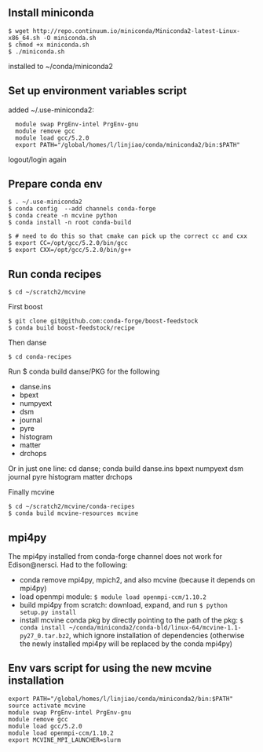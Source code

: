 ## Install miniconda
```
$ wget http://repo.continuum.io/miniconda/Miniconda2-latest-Linux-x86_64.sh -O miniconda.sh
$ chmod +x miniconda.sh 
$ ./miniconda.sh 
```
installed to ~/conda/miniconda2

## Set up environment variables script
added ~/.use-miniconda2:
```
  module swap PrgEnv-intel PrgEnv-gnu
  module remove gcc
  module load gcc/5.2.0
  export PATH="/global/homes/l/linjiao/conda/miniconda2/bin:$PATH"
```
logout/login again

## Prepare conda env
```
$ . ~/.use-miniconda2
$ conda config  --add channels conda-forge
$ conda create -n mcvine python
$ conda install -n root conda-build

$ # need to do this so that cmake can pick up the correct cc and cxx
$ export CC=/opt/gcc/5.2.0/bin/gcc
$ export CXX=/opt/gcc/5.2.0/bin/g++
```

## Run conda recipes
```
$ cd ~/scratch2/mcvine
```
First boost
```
$ git clone git@github.com:conda-forge/boost-feedstock
$ conda build boost-feedstock/recipe
```
Then danse
```
$ cd conda-recipes
```
Run $ conda build danse/PKG for the following
  - danse.ins
  - bpext
  - numpyext
  - dsm
  - journal
  - pyre
  - histogram
  - matter
  - drchops

Or in just one line:
    cd danse; conda build danse.ins bpext numpyext dsm journal pyre histogram matter drchops

Finally mcvine
```
$ cd ~/scratch2/mcvine/conda-recipes
$ conda build mcvine-resources mcvine
```

## mpi4py
The mpi4py installed from conda-forge channel does not work for Edison@nersci.
Had to the following:

* conda remove mpi4py, mpich2, and also mcvine (because it depends on mpi4py)
* load openmpi module: `$ module load openmpi-ccm/1.10.2`
* build mpi4py from scratch: download, expand, and run `$ python setup.py install`
* install mcvine conda pkg by directly pointing to the path of the pkg: `$ conda install ~/conda/miniconda2/conda-bld/linux-64/mcvine-1.1-py27_0.tar.bz2`, which ignore installation of dependencies (otherwise the newly installed mpi4py will be replaced by the conda mpi4py)

## Env vars script for using the new mcvine installation
```
export PATH="/global/homes/l/linjiao/conda/miniconda2/bin:$PATH"
source activate mcvine
module swap PrgEnv-intel PrgEnv-gnu
module remove gcc
module load gcc/5.2.0
module load openmpi-ccm/1.10.2
export MCVINE_MPI_LAUNCHER=slurm
```
